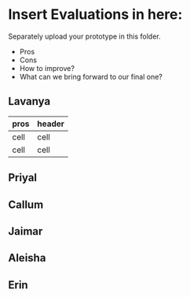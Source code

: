# Insert Evaluations in here:
Separately upload your prototype in this folder. 

* Pros
* Cons
* How to improve?
* What can we bring forward to our final one?

## Lavanya
| pros | header |
| ------ | ------ |
| cell | cell |
| cell | cell | 

## Priyal

## Callum

## Jaimar

## Aleisha 

## Erin
